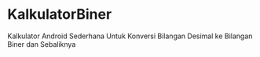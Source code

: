 KalkulatorBiner
===============

Kalkulator Android Sederhana Untuk Konversi Bilangan Desimal ke Bilangan Biner dan Sebaliknya
